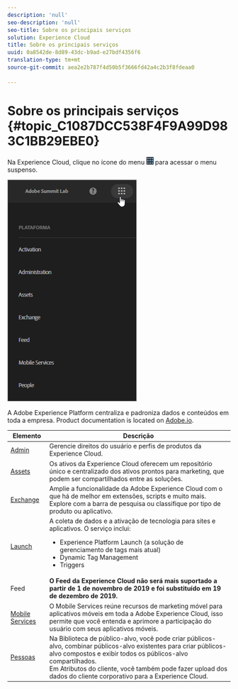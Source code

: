 ```yaml
---
description: 'null'
seo-description: 'null'
seo-title: Sobre os principais serviços
solution: Experience Cloud
title: Sobre os principais serviços
uuid: 0a8542de-8d89-43dc-b9ad-e27bdf4356f6
translation-type: tm+mt
source-git-commit: aea2e2b787f4d50b5f3666fd42a4c2b3f8fdeaa0

---
```



# Sobre os principais serviços {#topic_C1087DCC538F4F9A99D983C1BB29EBE0}

Na Experience Cloud, clique no ícone do menu ![](assets/menu-icon.png) para acessar o menu suspenso.

![](assets/experience-cloud-core-services.png)

A Adobe Experience Platform centraliza e padroniza dados e conteúdos em toda a empresa. Product documentation is located on [Adobe.io](https://www.adobe.io/apis/experienceplatform/home/services.html).

| Elemento | Descrição |
|--- |--- |
| [Admin](admin-getting-started/admin-getting-started.md) | Gerencie direitos do usuário e perfis de produtos da Experience Cloud. |
| [Assets](experience-cloud-assets/experience-cloud-assets.md) | Os ativos da Experience Cloud oferecem um repositório único e centralizado dos ativos prontos para marketing, que podem ser compartilhados entre as soluções. |
| [Exchange](https://experiencecloud.adobeexchange.com/) | Amplie a funcionalidade da Adobe Experience Cloud com o que há de melhor em extensões, scripts e muito mais. Explore com a barra de pesquisa ou classifique por tipo de produto ou aplicativo. |
| [Launch](activation/activation.md) | A coleta de dados e a ativação de tecnologia para sites e aplicativos. O serviço inclui:<ul><li>Experience Platform Launch (a solução de gerenciamento de tags mais atual)</li><li>Dynamic Tag Management</li><li>Triggers</li></ul> |
| Feed | **O Feed da Experience Cloud não será mais suportado a partir de 1 de novembro de 2019 e foi substituído em 19 de dezembro de 2019.** |
| [Mobile Services](https://docs.adobe.com/content/help/en/mobile-services/using/home.html) | O Mobile Services reúne recursos de marketing móvel para aplicativos móveis em toda a Adobe Experience Cloud, isso permite que você entenda e aprimore a participação do usuário com seus aplicativos móveis. |
| [Pessoas](audience-library/audience-library.md) | Na Biblioteca de público-alvo, você pode criar públicos-alvo, combinar públicos-alvo existentes para criar públicos-alvo compostos e exibir todos os públicos-alvo compartilhados.<br>Em Atributos do cliente, você também pode fazer upload dos dados do cliente corporativo para a Experience Cloud. |

